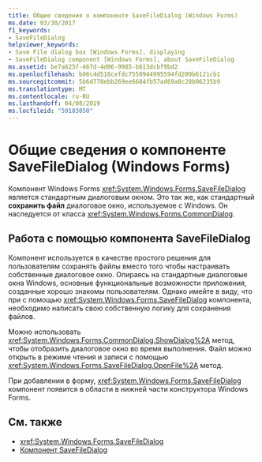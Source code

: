 ```yaml
---
title: Общие сведения о компоненте SaveFileDialog (Windows Forms)
ms.date: 03/30/2017
f1_keywords:
- SaveFileDialog
helpviewer_keywords:
- Save File dialog box [Windows Forms], displaying
- SaveFileDialog component [Windows Forms], about SaveFileDialog
ms.assetid: be7a625f-46fd-4d06-9985-b613dcbf9bd2
ms.openlocfilehash: b06c4d510cefdc7558944995594fd209b6121cb1
ms.sourcegitcommit: 5b6d778ebb269ee6684fb57ad69a8c28b06235b9
ms.translationtype: MT
ms.contentlocale: ru-RU
ms.lasthandoff: 04/08/2019
ms.locfileid: "59103050"
---
```

# <a name="savefiledialog-component-overview-windows-forms"></a>Общие сведения о компоненте SaveFileDialog (Windows Forms)
Компонент Windows Forms <xref:System.Windows.Forms.SaveFileDialog> является стандартным диалоговым окном. Это так же, как стандартный **сохранить файл** диалоговое окно, используемое с Windows. Он наследуется от класса <xref:System.Windows.Forms.CommonDialog>.  
  
## <a name="working-with-the-savefiledialog-component"></a>Работа с помощью компонента SaveFileDialog  
 Компонент используется в качестве простого решения для пользователям сохранять файлы вместо того чтобы настраивать собственные диалоговое окно. Опираясь на стандартные диалоговые окна Windows, основные функциональные возможности приложения, созданные хорошо знакомы пользователям. Однако имейте в виду, что при с помощью <xref:System.Windows.Forms.SaveFileDialog> компонента, необходимо написать свою собственную логику для сохранения файлов.  
  
 Можно использовать <xref:System.Windows.Forms.CommonDialog.ShowDialog%2A> метод, чтобы отобразить диалоговое окно во время выполнения. Файл можно открыть в режиме чтения и записи с помощью <xref:System.Windows.Forms.SaveFileDialog.OpenFile%2A> метод.  
  
 При добавлении в форму, <xref:System.Windows.Forms.SaveFileDialog> компонент появится в области в нижней части конструктора Windows Forms.  
  
## <a name="see-also"></a>См. также

- <xref:System.Windows.Forms.SaveFileDialog>
- [Компонент SaveFileDialog](savefiledialog-component-windows-forms.md)
